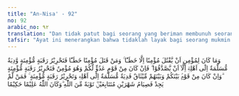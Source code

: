 ```yaml
---
title: "An-Nisa' - 92"
no: 92
arabic_no: ٩٢
translation: "Dan tidak patut bagi seorang yang beriman membunuh seorang yang beriman (yang lain), kecuali karena tersalah (tidak sengaja). Barangsiapa membunuh seorang yang beriman karena tersalah (hendaklah) dia memerdekakan seorang hamba sahaya yang beriman serta (membayar) tebusan yang diserahkan kepada keluarganya (si terbunuh itu), kecuali jika mereka (keluarga si terbunuh) membebaskan pembayaran. Jika dia (si terbunuh) dari kaum yang memusuhimu, padahal dia orang beriman, maka (hendaklah si pembunuh) memerdekakan hamba sahaya yang beriman. Dan jika dia (si terbunuh) dari kaum (kafir) yang ada perjanjian (damai) antara mereka dengan kamu, maka (hendaklah si pembunuh) membayar tebusan yang diserahkan kepada keluarganya (si terbunuh) serta memerdekakan hamba sahaya yang beriman. Barangsiapa tidak mendapatkan (hamba sahaya), maka hendaklah dia (si pembunuh) berpuasa dua bulan berturut-turut sebagai tobat kepada Allah. Dan Allah Maha Mengetahui, Mahabijaksana."
tafsir: "Ayat ini menerangkan bahwa tidaklah layak bagi seorang mukmin untuk membunuh mukmin yang lain dengan sengaja.\n\nKemudian dijelaskan hukum pembunuhan sesama mukmin yang terjadi dengan tidak sengaja. Hal ini mungkin terjadi dalam berbagai kasus, dilihat dari keadaan mukmin yang terbunuh dan dari kalangan manakah mereka berasal. Dalam hal ini ada 3 kasus:\n\nPertama: Mukmin yang terbunuh tanpa sengaja itu berasal dari keluarga yang mukmin. Maka hukumannya ialah pihak pembunuh harus memerdekakan hamba sahaya yang mukmin, disamping membayar diat (denda) kepada keluarga yang terbunuh, kecuali jika mereka merelakan dan membebaskan pihak pembunuh dari pembayaran diat tersebut.\n\nKedua: Mukmin yang terbunuh itu berasal dari kaum atau keluarga bukan mukmin, tetapi keluarganya memusuhi kaum Muslimin. Maka dalam hal ini hukuman yang berlaku terhadap pihak yang membunuh ialah harus memerdekakan seorang hamba sahaya yang mukmin tanpa membayar diat.\n\nKetiga: Mukmin yang terbunuh tanpa sengaja itu berasal dari keluarga bukan mukmin, tetapi mereka itu sudah membuat perjanjian damai dengan kaum Muslimin, maka hukumannya ialah pihak pembunuh harus membayar diat yang diserahkan kepada keluarga pihak yang terbunuh di samping itu harus pula memerdekakan seorang hamba sahaya yang mukmin. Jadi hukumannya sama dengan kasus yang pertama tadi.\n\nMengenai kewajiban memerdekakan \"hamba sahaya yang mukmin\" yang tersebut dalam ayat ini: ada kemungkinan tidak dapat dilaksanakan oleh pihak pembunuh, karena tidak diperolehnya hamba sahaya yang memenuhi syarat yang disebutkan itu; atau karena sama sekali tidak mungkin mendapatkan hamba sahaya, misalnya pada zaman sekarang ini; atau hamba sahaya yang beriman, tetapi pihak pembunuh tidak mempunyai kemampuan untuk membeli dan memerdekakannya. Dalam hal ini, kewajiban untuk memerdekakan hamba sahaya dapat diganti dengan kewajiban yang lain, yaitu si pembunuh harus berpuasa dua bulan berturut-turut, agar tobatnya diterima Allah. Dengan demikian ia bebas dari kewajiban memerdekakan hamba sahaya yang beriman.\n\nMengenai \"ketidaksengajaan\" dalam pembunuhan yang disebut dalam ayat ini, ialah ketidak sengajaan yang disebabkan karena kecerobohan yang sesungguhnya dapat dihindari oleh manusia yang normal. Misalnya apabila seorang akan melepaskan tembakan atau lemparan sesuatu yang dapat menimpa atau membahayakan seseorang, maka ia seharusnya meneliti terlebih dahulu, ada atau tidaknya seseorang yang mungkin menjadi sasaran pelurunya tanpa sengaja. Kecerobohan dan sikap tidak berhati-hati itulah yang menyebabkan pembunuh itu harus dikenai hukuman, walaupun ia membunuh tanpa sengaja, agar dia dan orang lain selalu berhati-hati dalam berbuat terutama yang berhubungan dengan keamanan jiwa manusia lainnya.\n\nAdapun diat (diyat) atau denda yang dikenakan kepada pembunuh, dapat dibayar dengan beberapa macam barang pengganti kerugian, yaitu dengan seratus ekor unta, atau dua ratus ekor sapi, atau dua ribu ekor kambing, atau dua ratus lembar pakaian atau uang seribu dinar atau dua belas ribu dirham.\n\nDalam suatu hadis yang diriwayatkan oleh Abu Dawud dari Jabir, dari Rasulullah saw disebutkan sebagai berikut:\n\n\"Bahwasanya Rasulullah saw telah mewajibkan diat itu sebanyak seratus ekor unta kepada orang yang memiliki unta, dan dua ratus ekor sapi kepada yang memiliki sapi dan dua ribu ekor kambing kepada yang memiliki kambing, dan dua ratus perhiasan kepada yang memiliki perhiasan\" (Riwayat Abu Dawud).\n\nKewajiban memerdekakan hamba sahaya yang beriman atau berpuasa dua bulan berturut-turut adalah kewajiban yang ditimpakan kepada si pembunuh dan 'aqilah (keluarga), yang juga disebut \"asabah\"-nya. Dalam kitab hadis al-Muwatta \"Kitab al-Uqud\" dari Imam Malik disebutkan bahwa Umar bin al-Khattab pernah menetapkan diat kepada penduduk desa, sebanyak seribu dinar kepada yang memiliki uang emas dan dua belas ribu dirham kepada yang memiliki uang perak, dan diat ini hanyalah diwajibkan kepada 'aqilah dari si pembunuh."
---
```


وَمَا كَانَ لِمُؤْمِنٍ اَنْ يَّقْتُلَ مُؤْمِنًا اِلَّا خَطَـًٔا ۚ وَمَنْ قَتَلَ مُؤْمِنًا خَطَـًٔا فَتَحْرِيْرُ رَقَبَةٍ مُّؤْمِنَةٍ وَّدِيَةٌ مُّسَلَّمَةٌ اِلٰٓى  اَهْلِهٖٓ  اِلَّآ  اَنْ يَّصَّدَّقُوْا ۗ فَاِنْ كَانَ مِنْ قَوْمٍ عَدُوٍّ لَّكُمْ وَهُوَ مُؤْمِنٌ فَتَحْرِيْرُ رَقَبَةٍ مُّؤْمِنَةٍ ۗوَاِنْ كَانَ مِنْ قَوْمٍۢ بَيْنَكُمْ وَبَيْنَهُمْ مِّيْثَاقٌ فَدِيَةٌ مُّسَلَّمَةٌ اِلٰٓى اَهْلِهٖ وَتَحْرِيْرُ رَقَبَةٍ مُّؤْمِنَةٍ ۚ فَمَنْ لَّمْ يَجِدْ فَصِيَامُ شَهْرَيْنِ مُتَتَابِعَيْنِۖ تَوْبَةً مِّنَ اللّٰهِ ۗوَكَانَ اللّٰهُ عَلِيْمًا حَكِيْمًا 

